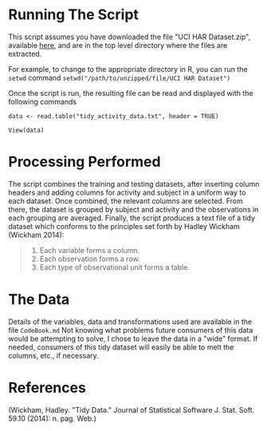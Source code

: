 # Running The Script

This script assumes you have downloaded the file "UCI HAR Dataset.zip", available [here](https://d396qusza40orc.cloudfront.net/getdata%2Fprojectfiles%2FUCI%20HAR%20Dataset.zip), and are in the top level directory where the files are extracted.

For example, to change to the appropriate directory in R, you can run the `setwd` command
```setwd("/path/to/unzipped/file/UCI HAR Dataset")```

Once the script is run, the resulting file can be read and displayed with the following commands

`data <- read.table("tidy_activity_data.txt", header = TRUE)`  

`View(data)`  

# Processing Performed
The script combines the training and testing datasets, after inserting column headers and adding columns for activity and subject in a uniform way to each dataset.
Once combined, the relevant columns are selected. From there, the dataset is grouped by subject and activity and the observations in each grouping are averaged. 
Finally, the script produces a text file of a tidy dataset which conforms to the principles set forth by Hadley Wickham (Wickham 2014):
> 1.  Each variable forms a column.
> 2.  Each observation forms a row.
> 3.  Each type of observational unit forms a table.

# The Data
Details of the variables, data and transformations used are available in the file `CodeBook.md`
Not knowing what problems future consumers of this data would be attempting to solve, I chose to leave the data in a "wide" format. If needed, consumers of this tidy dataset will easily be able to melt the columns, etc., if necessary. 

# References
(Wickham, Hadley. "Tidy Data." Journal of Statistical Software J. Stat. Soft. 59.10 (2014): n. pag. Web.)